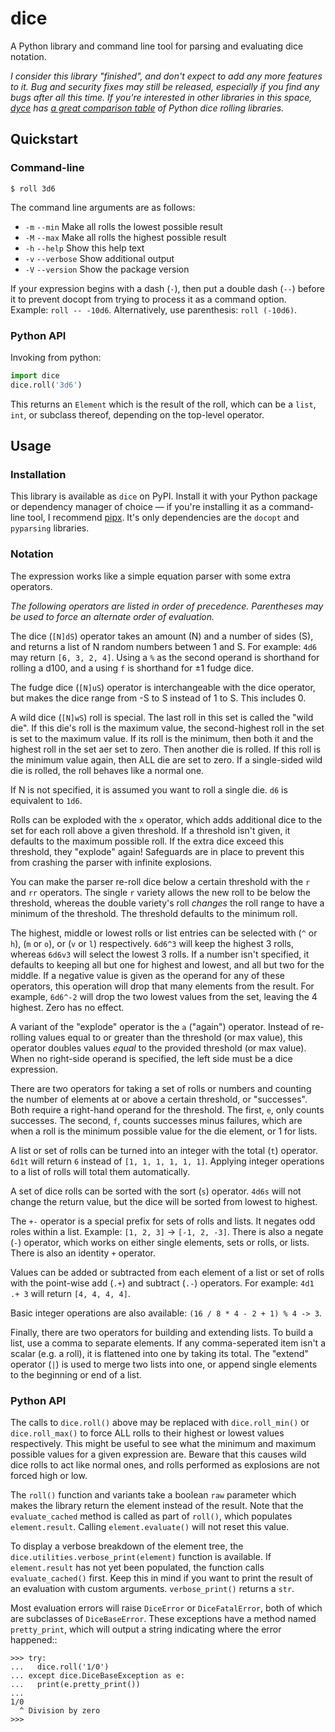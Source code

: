 # dice

A Python library and command line tool for parsing and evaluating dice notation.

_I consider this library "finished", and don't expect to add any more features to it. Bug and security fixes may still be released, especially if you find any bugs after all this time. If you're interested in other libraries in this space, [dyce] has [a great comparison table][comparison-to-alternatives] of Python dice rolling libraries._

[dyce]: https://posita.github.io/dyce/latest/
[comparison-to-alternatives]: https://posita.github.io/dyce/0.6/#comparison-to-alternatives

## Quickstart

### Command-line

```shell
$ roll 3d6
```

The command line arguments are as follows:

* `-m` `--min` Make all rolls the lowest possible result
* `-M` `--max` Make all rolls the highest possible result
* `-h` `--help` Show this help text
* `-v` `--verbose` Show additional output
* `-V` `--version` Show the package version

If your expression begins with a dash (`-`), then put a double dash (`--`)
before it to prevent docopt from trying to process it as a command option.
Example: `roll -- -10d6`. Alternatively, use parenthesis: `roll (-10d6)`.

### Python API

Invoking from python:

```python
import dice
dice.roll('3d6')
```

This returns an `Element` which is the result of the roll, which can be a
`list`, `int`, or subclass thereof, depending on the top-level operator.

## Usage

### Installation

This library is available as `dice` on PyPI. Install it with your Python
package or dependency manager of choice — if you're installing it as a
command-line tool, I recommend [pipx]. It's only dependencies are the `docopt`
and `pyparsing` libraries.

[pipx]: https://pypa.github.io/pipx/

### Notation

The expression works like a simple equation parser with some extra operators.

*The following operators are listed in order of precedence. Parentheses may
be used to force an alternate order of evaluation.*

The dice (`[N]dS`) operator takes an amount (N) and a number of sides (S), and
returns a list of N random numbers between 1 and S. For example: `4d6` may
return `[6, 3, 2, 4]`. Using a `%` as the second operand is shorthand for 
rolling a d100, and a using `f` is shorthand for ±1 fudge dice.

The fudge dice (`[N]uS`) operator is interchangeable with the dice operator,
but makes the dice range from -S to S instead of 1 to S. This includes 0.

A wild dice (`[N]wS`) roll is special. The last roll in this set is called the
"wild die". If this die's roll is the maximum value, the second-highest roll
in the set is set to the maximum value. If its roll is the minimum, then
both it and the highest roll in the set aer set to zero. Then another die is
rolled. If this roll is the minimum value again, then ALL die are set to zero.
If a single-sided wild die is rolled, the roll behaves like a normal one.

If N is not specified, it is assumed you want to roll a single die.
`d6` is equivalent to `1d6`.

Rolls can be exploded with the `x` operator, which adds additional dice
to the set for each roll above a given threshold. If a threshold isn't given,
it defaults to the maximum possible roll. If the extra dice exceed this
threshold, they "explode" again! Safeguards are in place to prevent this from
crashing the parser with infinite explosions.

You can make the parser re-roll dice below a certain threshold with the `r`
and `rr` operators. The single `r` variety allows the new roll to be below
the threshold, whereas the double variety's roll *changes* the roll range to
have a minimum of the threshold. The threshold defaults to the minimum roll.

The highest, middle or lowest rolls or list entries can be selected with
(`^` or `h`), (`m` or `o`), or (`v` or `l`) respectively.
`6d6^3` will keep the highest 3 rolls, whereas `6d6v3` will select
the lowest 3 rolls. If a number isn't specified, it defaults to keeping all
but one for highest and lowest, and all but two for the middle. If a negative
value is given as the operand for any of these operators, this operation will
drop that many elements from the result. For example, `6d6^-2` will drop the
two lowest values from the set, leaving the 4 highest. Zero has no effect.

A variant of the "explode" operator is the `a` ("again") operator. Instead of
re-rolling values equal to or greater than the threshold (or max value), this
operator doubles values *equal* to the provided threshold (or max value). When
no right-side operand is specified, the left side must be a dice expression.

There are two operators for taking a set of rolls or numbers and counting the
number of elements at or above a certain threshold, or "successes". Both
require a right-hand operand for the threshold. The first, `e`, only counts
successes. The second, `f`, counts successes minus failures, which are when
a roll is the minimum possible value for the die element, or 1 for lists.

A list or set of rolls can be turned into an integer with the total (`t`)
operator. `6d1t` will return `6` instead of `[1, 1, 1, 1, 1, 1]`.
Applying integer operations to a list of rolls will total them automatically.

A set of dice rolls can be sorted with the sort (`s`) operator. `4d6s`
will not change the return value, but the dice will be sorted from lowest to
highest.

The `+-` operator is a special prefix for sets of rolls and lists. It
negates odd roles within a list. Example: `[1, 2, 3]` -> `[-1, 2, -3]`.
There is also a negate (`-`) operator, which works on either single
elements, sets or rolls, or lists. There is also an identity `+` operator.

Values can be added or subtracted from each element of a list or set of rolls
with the point-wise add (`.+`) and subtract (`.-`) operators. For example:
`4d1 .+ 3` will return `[4, 4, 4, 4]`.

Basic integer operations are also available: `(16 / 8 * 4 - 2 + 1) % 4 -> 3`.


Finally, there are two operators for building and extending lists. To build a
list, use a comma to separate elements. If any comma-seperated item isn't a
scalar (e.g. a  roll), it is flattened into one by taking its total. The
"extend" operator (`|`) is used to merge two lists into one, or append single
elements to the beginning or end of a list.

### Python API

The calls to `dice.roll()` above may be replaced with `dice.roll_min()` or
`dice.roll_max()` to force ALL rolls to their highest or lowest values
respectively. This might be useful to see what the minimum and maximum
possible values for a given expression are. Beware that this causes wild dice
rolls to act like normal ones, and rolls performed as explosions are not
forced high or low.

The `roll()` function and variants take a boolean `raw` parameter which
makes the library return the element instead of the result. Note that the 
`evaluate_cached` method is called as part of `roll()`, which populates
`element.result`. Calling `element.evaluate()` will not reset this value.

To display a verbose breakdown of the element tree, the
`dice.utilities.verbose_print(element)` function is available.
If `element.result` has not yet been populated, the function calls
`evaluate_cached()` first. Keep this in mind if you want to print the result
of an evaluation with custom arguments. `verbose_print()` returns a `str`.

Most evaluation errors will raise `DiceError` or `DiceFatalError`, both of
which are subclasses of `DiceBaseError`. These exceptions have a method
named `pretty_print`, which will output a string indicating where the error
happened::

```python-repl
>>> try:
...   dice.roll('1/0')
... except dice.DiceBaseException as e:
...   print(e.pretty_print())
...
1/0
  ^ Division by zero
>>>
```
